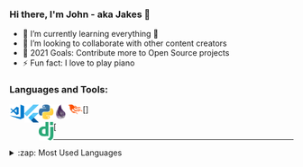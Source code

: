 ### Hi there, I'm John - aka Jakes 👋

- 🌱 I’m currently learning everything 🤣
- 👯 I’m looking to collaborate with other content creators
- 🥅 2021 Goals: Contribute more to Open Source projects
- ⚡ Fun fact: I love to play piano 


### Languages and Tools:

[<img align="left" alt="Visual Studio Code" width="26px" src="https://raw.githubusercontent.com/github/explore/80688e429a7d4ef2fca1e82350fe8e3517d3494d/topics/visual-studio-code/visual-studio-code.png" />]
<img align="left" alt="Flutter" width="26px" src="https://raw.githubusercontent.com/JohnKinyanjui/JohnKinyanjui/master/images/flutter.png" />
<img align="left" alt="Python" width="26px" src="https://raw.githubusercontent.com/JohnKinyanjui/JohnKinyanjui/master/images/python.png" />
<img align="left" alt="Elixir" width="26px" src="https://raw.githubusercontent.com/JohnKinyanjui/JohnKinyanjui/master/images/elixir.png" />
<img align="left" alt="Phoenix" width="26px" src="https://raw.githubusercontent.com/JohnKinyanjui/JohnKinyanjui/master/images/phoenix.png" />

[<img align="left" alt="django" width="26px" src="https://raw.githubusercontent.com/JohnKinyanjui/JohnKinyanjui/master/images/django.png" />
<br />

---


<details>
  <summary>:zap: Most Used Languages</summary>

  
[![Top Langs](https://github-readme-stats.vercel.app/api/top-langs/?username=JohnKinyanjui&layout=compact)](https://github.com/anuraghazra/github-readme-stats)

</details>
